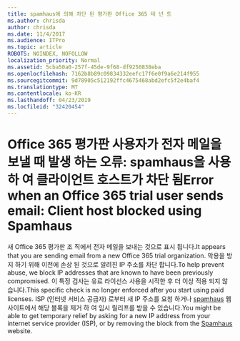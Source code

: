 ```yaml
---
title: spamhaus에 의해 차단 된 평가판 Office 365 테 넌 트
ms.author: chrisda
author: chrisda
ms.date: 11/4/2017
ms.audience: ITPro
ms.topic: article
ROBOTS: NOINDEX, NOFOLLOW
localization_priority: Normal
ms.assetid: 5cba50a0-257f-45de-9f68-df9250838eba
ms.openlocfilehash: 7162b8b89c09834332eefc17f6e0f9a6e214f955
ms.sourcegitcommit: 9d78905c512192ffc4675468abd2efc5f2e4baf4
ms.translationtype: MT
ms.contentlocale: ko-KR
ms.lasthandoff: 04/23/2019
ms.locfileid: "32420454"
---
```

# <a name="error-when-an-office-365-trial-user-sends-email-client-host-blocked-using-spamhaus"></a><span data-ttu-id="22a8c-102">Office 365 평가판 사용자가 전자 메일을 보낼 때 발생 하는 오류: spamhaus을 사용 하 여 클라이언트 호스트가 차단 됨</span><span class="sxs-lookup"><span data-stu-id="22a8c-102">Error when an Office 365 trial user sends email: Client host blocked using Spamhaus</span></span>

<span data-ttu-id="22a8c-103">새 Office 365 평가판 조 직에서 전자 메일을 보내는 것으로 표시 됩니다.</span><span class="sxs-lookup"><span data-stu-id="22a8c-103">It appears that you are sending email from a new Office 365 trial organization.</span></span> <span data-ttu-id="22a8c-104">악용을 방지 하기 위해 이전에 손상 된 것으로 알려진 IP 주소를 차단 합니다.</span><span class="sxs-lookup"><span data-stu-id="22a8c-104">To help prevent abuse, we block IP addresses that are known to have been previously compromised.</span></span> <span data-ttu-id="22a8c-105">이 특정 검사는 유료 라이선스 사용을 시작한 후 더 이상 적용 되지 않습니다.</span><span class="sxs-lookup"><span data-stu-id="22a8c-105">This specific check is no longer enforced after you start using paid licenses.</span></span> <span data-ttu-id="22a8c-106">ISP (인터넷 서비스 공급자) 로부터 새 IP 주소를 요청 하거나 [spamhaus](https://go.microsoft.com/fwlink/p/?linkid=123245) 웹 사이트에서 해당 블록을 제거 하 여 임시 릴리프를 받을 수 있습니다.</span><span class="sxs-lookup"><span data-stu-id="22a8c-106">You might be able to get temporary relief by asking for a new IP address from your internet service provider (ISP), or by removing the block from the [Spamhaus](https://go.microsoft.com/fwlink/p/?linkid=123245) website.</span></span>

